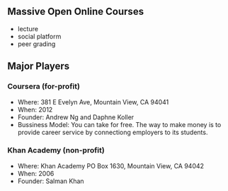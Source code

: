 ## Massive Open Online Courses
* lecture
* social platform
* peer grading
## Major Players
### Coursera (for-profit)
* Where: 381 E Evelyn Ave, Mountain View, CA 94041
* When: 2012
* Founder: Andrew Ng and Daphne Koller
* Bussiness Model: You can take for free. The way to make money is to provide career service by connectiong employers to its students.

### Khan Academy (non-profit)
* Where: Khan Academy PO Box 1630, Mountain View, CA 94042
* When: 2006
* Founder: Salman Khan

